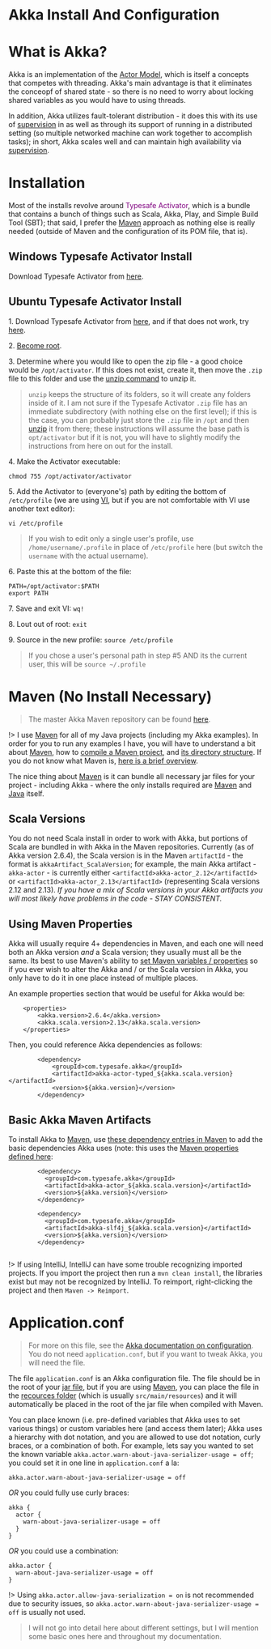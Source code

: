 # Akka Install And Configuration

# What is Akka?

Akka is an implementation of the [Actor Model](learn_to_code/java/akka/akka_basics?id=actor-model), which is itself a concepts that competes with threading. Akka's main advantage is that it eliminates the conceopf of shared state - so there is no need to worry about locking shared variables as you would have to using threads. 

In addition, Akka utilizes fault-tolerant distribution - it does this with its use of [supervision](learn_to_code/java/akka/akka_basics?id=supervision) in as well as through its support of running in a distributed setting (so multiple networked machine can work together to accomplish tasks); in short, Akka scales well and can maintain high availability via [supervision](learn_to_code/java/akka/akka_basics?id=supervision).

# Installation

Most of the installs revolve around <font color="purple">Typesafe Activator</font>, which is a bundle that contains a bunch of things such as Scala, Akka, Play, and Simple Build Tool (SBT); that said, I prefer the [Maven](learn_to_code/java/akka/akka_installation_and_config_files?id=maven-no-install-necessary) approach as nothing else is really needed (outside of Maven and the configuration of its POM file, that is).

## Windows Typesafe Activator Install

Download Typesafe Activator from [here](http://www.typesafe.com/get-started).

## Ubuntu Typesafe Activator Install

1\. Download Typesafe Activator from [here](http://www.typesafe.com/activator/download), and if that does not work, try [here](http://www.typesafe.com/get-started).

2\. [Become root](/operating_systems/ubuntu/linux_notes?id=becoming-root).

3\. Determine where you would like to open the zip file - a good choice would be `/opt/activator`. If this does not exist, create it, then move the `.zip` file to this folder and use the [unzip command](operating_systems/ubuntu/linux_notes?id=unzip-extracting-files) to unzip it.

> `unzip` keeps the structure of its folders, so it will create any folders inside of it. I am not sure if the Typesafe Activator `.zip` file has an immediate subdirectory (with nothing else on the first level); if this is the case, you can probably just store the `.zip` file in `/opt` and then [unzip](operating_systems/ubuntu/linux_notes?id=unzip-extracting-files) it from there; these instructions will assume the base path is `opt/activator` but if it is not, you will have to slightly modify the instructions from here on out for the install.

4\. Make the Activator executable:
```
chmod 755 /opt/activator/activator
```

5\. Add the Activator to (everyone's) path by editing the bottom of `/etc/profile` (we are using [VI](operating_systems/ubuntu/linux_notes?id=using-vi), but if you are not comfortable with VI use another text editor):
```
vi /etc/profile
```

> If you wish to edit only a single user's profile, use `/home/username/.profile` in place of `/etc/profile` here (but switch the `username` with the actual username).

6\. Paste this at the bottom of the file:
```
PATH=/opt/activator:$PATH 
export PATH
```

7\. Save and exit VI: `wq!`

8\. Lout out of root: `exit`

9\. Source in the new profile: `source /etc/profile`

> If you chose a user's personal path in step #5 AND its the current user, this will be `source ~/.profile`

# Maven (No Install Necessary)

> The master Akka Maven repository can be found [here](https://mvnrepository.com/artifact/com.typesafe.akka).  

!> I use [Maven](learn_to_code/java/maven) for all of my Java projects (including my Akka examples). In order for you to run any examples I have, you will have to understand a bit about [Maven](learn_to_code/java/maven), how to [compile a Maven project](learn_to_code/java/maven?id=compiling-your-maven-project), and [its directory structure](learn_to_code/java/maven?id=locations-of-files-in-maven). If you do not know what Maven is, [here is a brief overview](learn_to_code/java/maven?id=what-is-the-main-idea-behind-maven).

The nice thing about [Maven](learn_to_code/java/maven) is it can bundle all necessary jar files for your project - including Akka - where the only installs required are [Maven](learn_to_code/java/maven?id=ubuntu-install) and [Java](operating_systems/ubuntu/server_build?id=installing-java-from-oracle) itself.

## Scala Versions

You do not need Scala install in order to work with Akka, but portions of Scala are bundled in with Akka in the Maven repositories. Currently (as of Akka version 2.6.4), the Scala version is in the Maven `artifactId` - the format is `akkaArtifact_ScalaVersion`; for example, the main Akka artifact - `akka-actor` - is currently either `<artifactId>akka-actor_2.12</artifactId>` or `<artifactId>akka-actor_2.13</artifactId>` (representing Scala versions 2.12 and 2.13).  _If you have a mix of Scala versions in your Akka artifacts you will most likely have problems in the code - STAY CONSISTENT._  


## Using Maven Properties  

Akka will usually require 4+ dependencies in Maven, and each one will need both an Akka version _and_ a Scala version; they usually must all be the same. Its best to use Maven's ability to [set Maven variables / properties](learn_to_code/java/maven?id=adding-variables-properties) so if you ever wish to alter the Akka and / or the Scala version in Akka, you only have to do it in one place instead of multiple places.  

An example properties section that would be useful for Akka would be:

```
    <properties>
        <akka.version>2.6.4</akka.version>
        <akka.scala.version>2.13</akka.scala.version> 
    </properties>
```  

Then, you could reference Akka dependencies as follows:

```
        <dependency>
            <groupId>com.typesafe.akka</groupId>
            <artifactId>akka-actor-typed_${akka.scala.version}</artifactId>
            <version>${akka.version}</version>
        </dependency>
```  

## Basic Akka Maven Artifacts  

To install Akka to [Maven](learn_to_code/java/maven), use [these dependency entries in Maven](learn_to_code/java/maven?id=adding-dependencies-to-maven) to add the basic dependencies Akka uses (note: this uses the [Maven properties defined here](learn_to_code/java/akka/akka_installation_and_config_files?id=using-maven-properties):

```
        <dependency>
          <groupId>com.typesafe.akka</groupId>
          <artifactId>akka-actor_${akka.scala.version}</artifactId>
          <version>${akka.version}</version>
        </dependency>

        <dependency>
          <groupId>com.typesafe.akka</groupId>
          <artifactId>akka-slf4j_${akka.scala.version}</artifactId>
          <version>${akka.version}</version>
        </dependency>		
			
```

!> If using IntelliJ, IntelliJ can have some trouble recognizing imported projects. If you import the project then run a `mvn clean install`, the libraries exist but may not be recognized by IntelliJ. To reimport, right-clicking the project and then `Maven -> Reimport`.


# Application.conf  

> For more on this file, see the [Akka documentation on configuration](https://doc.akka.io/docs/akka/current/general/configuration.html). You do not need `application.conf`, but if you want to tweak Akka, you will need the file.  

The file `application.conf` is an Akka configuration file. The file should be in the root of your [jar file](learn_to_code/java/java_basics?id=jar-files), but if you are using [Maven](learn_to_code/java/maven), you can place the file in the [recources folder](learn_to_code/java/maven?id=resources-in-maven) (which is usually `src/main/resources`) and it will automatically be placed in the root of the jar file when compiled with Maven.  

You can place known (i.e. pre-defined variables that Akka uses to set various things) or custom variables here (and access them later); Akka uses a hierarchy with dot notation, and you are allowed to use dot notation, curly braces, or a combination of both. For example, lets say you wanted to set the known variable `akka.actor.warn-about-java-serializer-usage = off`; you could set it in one line in `application.conf` a la:  
```
akka.actor.warn-about-java-serializer-usage = off
```  

_OR_ you could fully use curly braces:  
```
akka { 
  actor { 
    warn-about-java-serializer-usage = off
  }
}
```  

_OR_ you could use a combination:  
```
akka.actor { 
  warn-about-java-serializer-usage = off
}
```  

!> Using `akka.actor.allow-java-serialization = on` is not recommended due to security issues, so `akka.actor.warn-about-java-serializer-usage = off` is usually not used.  

> I will not go into detail here about different settings, but I will mention some basic ones here and throughout my documentation.  